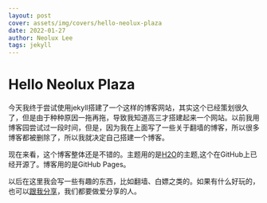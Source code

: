 ```yaml
---
layout: post
cover: assets/img/covers/hello-neolux-plaza
date: 2022-01-27
author: Neolux Lee
tags: jekyll
---
```


# Hello Neolux Plaza

今天我终于尝试使用jekyll搭建了一个这样的博客网站，其实这个已经策划很久了，但是由于种种原因一拖再拖，导致我知道高三才搭建起来一个网站。以前我用博客园尝试过一段时间，但是，因为我在上面写了一些关于翻墙的博客，所以很多博客都被删除了，所以我就决定自己搭建一个博客。



现在来看，这个博客整体还是不错的。主题用的是[H2O](https://github.com/kaeyleo/jekyll-theme-H2O)的主题,这个在GitHub上已经开源了。博客用的是GitHub Pages。



以后在这里我会写一些有趣的东西，比如翻墙、白嫖之类的。如果有什么好玩的，也可以[跟我分享](http://mail.qq.com/cgi-bin/qm_share?t=qm_mailme&email=hv-n6_rZ7_Lj2f7r6sbg6f7r5_-qqOXp6w)，我们都要做爱分享的人。



